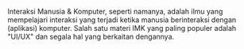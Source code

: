 Interaksi Manusia & Komputer, seperti namanya, adalah ilmu yang mempelajari interaksi yang terjadi ketika manusia berinteraksi dengan (aplikasi) komputer. Salah satu materi IMK yang paling populer adalah "UI/UX" dan segala hal yang berkaitan dengannya.

